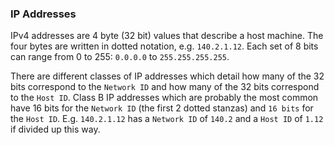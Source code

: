 ### IP Addresses

IPv4 addresses are 4 byte (32 bit) values that describe a host machine. The four bytes are written in dotted notation, e.g. `140.2.1.12`. Each set of 8 bits can range from 0 to 255: `0.0.0.0` to `255.255.255.255`. 

There are different classes of IP addresses which detail how many of the 32 bits correspond to the `Network ID` and how many of the 32 bits correspond to the `Host ID`. Class B IP addresses which are probably the most common have 16 bits for the `Network ID` (the first 2 dotted stanzas) and `16 bits` for the `Host ID`. E.g. `140.2.1.12` has a `Network ID` of `140.2` and a `Host ID` of `1.12` if divided up this way.